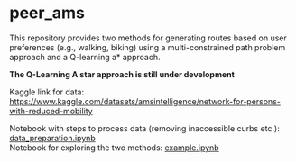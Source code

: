 # peer_ams

This repository provides two methods for generating routes based on user preferences (e.g., walking, biking) using a multi-constrained path problem approach and a Q-learning a* approach.

**The Q-Learning A star approach is still under development**

Kaggle link for data: https://www.kaggle.com/datasets/amsintelligence/network-for-persons-with-reduced-mobility

Notebook with steps to process data (removing inaccessible curbs etc.): [data_preparation.ipynb](scripts/data_preparation.ipynb) <br>
Notebook for exploring the two methods: [example.ipynb](scripts/example.ipynb)
